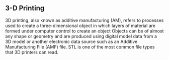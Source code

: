 
## 3-D Printing

3D printing, also known as additive manufacturing (AM), refers to processes used to create a three-dimensional object in which layers of material are formed under computer control to create an object Objects can be of almost any shape or geometry and are produced using digital model data from a 3D model or another electronic data source such as an Additive Manufacturing File (AMF) file. STL is one of the most common file types that 3D printers can read.
